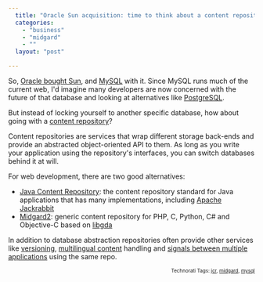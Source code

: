 ```yaml
---
  title: "Oracle Sun acquisition: time to think about a content repository?"
  categories: 
    - "business"
    - "midgard"
    - ""
  layout: "post"

---
```

<p>
So, <a href="http://www.sun.com/third-party/global/oracle/index.jsp">Oracle bought Sun</a>, and <a href="http://mysql.com/">MySQL</a> with it. Since MySQL runs much of the current web, I'd imagine many developers are now concerned with the future of that database and looking at alternatives like <a href="http://www.postgresql.org/">PostgreSQL</a>.
</p><p>
But instead of locking yourself to another specific database, how about going with a <a href="http://bergie.iki.fi/blog/midgard_and_jcr-a_look_at_two_content_repositories/">content repository</a>?
</p><p>
Content repositories are services that wrap different storage back-ends and provide an abstracted object-oriented API to them. As long as you write your application using the repository's interfaces, you can switch databases behind it at will.
</p><p>
For web development, there are two good alternatives:
</p><ul>
<li><a href="http://www.ibm.com/developerworks/java/library/j-jcr/">Java Content Repository</a>: the content repository standard for Java applications that has many implementations, including <a href="http://jackrabbit.apache.org/">Apache Jackrabbit</a></li>
<li><a href="http://www.midgard-project.org/midgard2/">Midgard2</a>: generic content repository for PHP, C, Python, C# and Objective-C based on <a href="http://www.gnome-db.org/">libgda</a></li>
</ul><p>
In addition to database abstraction repositories often provide other services like <a href="http://wiki.apache.org/jackrabbit/mix:versionable">versioning</a>, <a href="http://www.midgard-project.org/documentation/midgard-and-multilingual-content/">multilingual content</a> handling and <a href="http://teroheikkinen.iki.fi/blog/midgard_workshop_at_fscons/">signals between multiple applications</a> using the same repo.
</p>
<!-- technorati tags start --><p style="text-align:right;font-size:10px;">Technorati Tags: <a href="http://www.technorati.com/tag/jcr" rel="tag">jcr</a>, <a href="http://www.technorati.com/tag/midgard" rel="tag">midgard</a>, <a href="http://www.technorati.com/tag/mysql" rel="tag">mysql</a></p><!-- technorati tags end -->